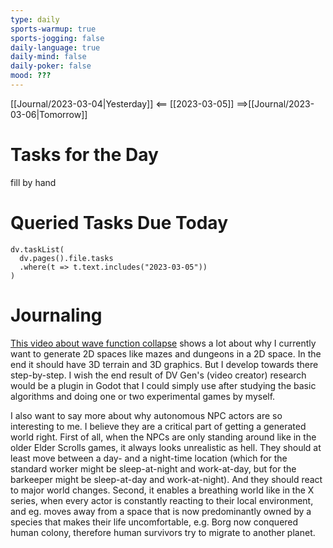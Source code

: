 ```yaml
---
type: daily
sports-warmup: true
sports-jogging: false
daily-language: true
daily-mind: false
daily-poker: false
mood: ???
---
```


[[Journal/2023-03-04|Yesterday]] <== [[2023-03-05]] ==>[[Journal/2023-03-06|Tomorrow]]


# Tasks for the Day

fill by hand


# Queried Tasks Due Today

```dataviewjs
dv.taskList(
  dv.pages().file.tasks
  .where(t => t.text.includes("2023-03-05"))
)
```



# Journaling

[This video about wave function collapse](https://www.youtube.com/watch?v=20KHNA9jTsE) shows a lot about why I currently want to generate 2D spaces like mazes and dungeons in a 2D space. In the end it should have 3D terrain and 3D graphics. But I develop towards there step-by-step.
I wish the end result of DV Gen's (video creator) research would be a plugin in Godot that I could simply use after studying the basic algorithms and doing one or two experimental games by myself.

I also want to say more about why autonomous NPC actors are so interesting to me. I believe they are a critical part of getting a generated world right. First of all, when the NPCs are only standing around like in the older Elder Scrolls games, it always looks unrealistic as hell. They should at least move between a day- and a night-time location (which for the standard worker might be sleep-at-night and work-at-day, but for the barkeeper might be sleep-at-day and work-at-night). And they should react to major world changes. Second, it enables a breathing world like in the X series, when every actor is constantly reacting to their local environment, and eg. moves away from a space that is now predominantly owned by a species that makes their life uncomfortable, e.g. Borg now conquered human colony, therefore human survivors try to migrate to another planet.